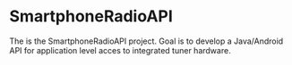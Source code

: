 # SmartphoneRadioAPI

The is the SmartphoneRadioAPI project. Goal is to develop a Java/Android API for application level acces to integrated tuner hardware.
